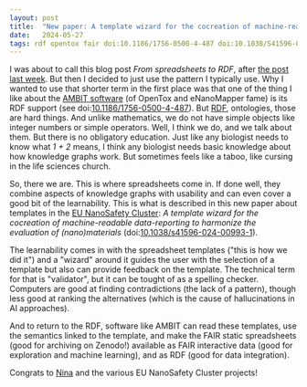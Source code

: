 ```yaml
---
layout: post
title:  "New paper: A template wizard for the cocreation of machine-readable data-reporting to harmonize the evaluation of (nano)materials"
date:   2024-05-27
tags: rdf opentox fair doi:10.1186/1756-0500-4-487 doi:10.1038/S41596-024-00993-1
---
```


I was about to call this blog post *From spreadsheets to RDF*, after [the post last week](https://chem-bla-ics.linkedchemistry.info/2024/05/20/from-papers-to-rdf.html).
But then I decided to just use the pattern I typically use. Why I wanted to use that shorter term in the first
place was that one of the thing I like about the [AMBIT software](https://sourceforge.net/projects/ambit/)
(of OpenTox and eNanoMapper fame) is its
RDF support (see doi:[10.1186/1756-0500-4-487](https://doi.org/10.1186/1756-0500-4-487)). But
[RDF](https://chem-bla-ics.linkedchemistry.info/tag/rdf), ontologies,
those are hard things. And unlike mathematics, we do not have simple objects like integer numbers or simple
operators. Well, I think we do, and we talk about them. But there is no obligatory education. Just like
any biologist needs to know what *1 + 2* means, I think any biologist needs basic knowledge about how
knowledge graphs work. But sometimes feels like a taboo, like cursing in the life sciences church.

So, there we are. This is where spreadsheets come in. If done well, they combine aspects of knowledge graphs
with usability and can even cover a good bit of the learnability. This is what is described in this new
paper about templates in the [EU NanoSafety Cluster](https://www.nanosafetycluster.eu/): *A template wizard
for the cocreation of machine-readable data-reporting to harmonize the evaluation of (nano)materials*
(doi:[10.1038/s41596-024-00993-1](https://doi.org/10.1038/s41596-024-00993-1)).

The learnability comes in with the spreadsheet templates ("this is how we did it") and a "wizard" around
it guides the user with the selection of a template but also can provide feedback on the template. The
technical term for that is "validator", but it can be tought of as a spelling checker. Computers are good at
finding contradictions (the lack of a pattern), though less good at ranking the alternatives (which is
the cause of hallucinations in AI approaches).

And to return to the RDF, software like AMBIT can read these templates, use the semantics linked to the
template, and make the FAIR static spreadsheets (good for archiving on Zenodo!) available as FAIR interactive
data (good for exploration and machine learning), and as RDF (good for data integration).

Congrats to [Nina](http://orcid.org/0000-0002-4322-6179) and the various EU NanoSafety Cluster projects!
